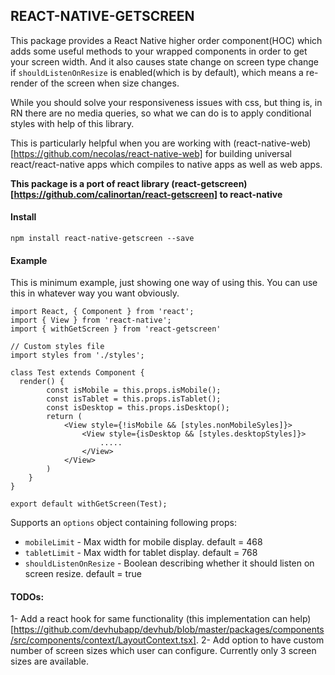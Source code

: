 ## REACT-NATIVE-GETSCREEN

This package provides a React Native higher order component(HOC) which adds
some useful methods to your wrapped components in order to
get your screen width. And it also causes state change on screen type change if `shouldListenOnResize` is enabled(which is by default), which means a re-render of the screen when size changes.

While you should solve your responsiveness issues with css,
but thing is, in RN there are no media queries, so what we can do is to apply conditional styles with help of this library.

This is particularly helpful when you are working with (react-native-web)[https://github.com/necolas/react-native-web] for building universal react/react-native apps which compiles to native apps as well as web apps.

**This package is a port of react library (react-getscreen)[https://github.com/calinortan/react-getscreen] to react-native**

#### Install
```
npm install react-native-getscreen --save
```

#### Example

This is minimum example, just showing one way of using this. You can use this in whatever way you want obviously.

```
import React, { Component } from 'react';
import { View } from 'react-native';
import { withGetScreen } from 'react-getscreen'

// Custom styles file
import styles from './styles';

class Test extends Component {
  render() {
        const isMobile = this.props.isMobile();
        const isTablet = this.props.isTablet();
        const isDesktop = this.props.isDesktop();
        return (
            <View style={!isMobile && [styles.nonMobileSyles]}>
                <View style={isDesktop && [styles.desktopStyles]}>
                    .....
                </View>
            </View>
        )
    }
}

export default withGetScreen(Test);
```

Supports an `options` object containing following props:
- `mobileLimit` - Max width for mobile display. default = 468
- `tabletLimit` - Max width for tablet display. default = 768
- `shouldListenOnResize` - Boolean describing whether it should listen on screen resize. default = true


#### TODOs:
1- Add a react hook for same functionality (this implementation can help)[https://github.com/devhubapp/devhub/blob/master/packages/components/src/components/context/LayoutContext.tsx].
2- Add option to have custom number of screen sizes which user can configure. Currently only 3 screen sizes are available.
